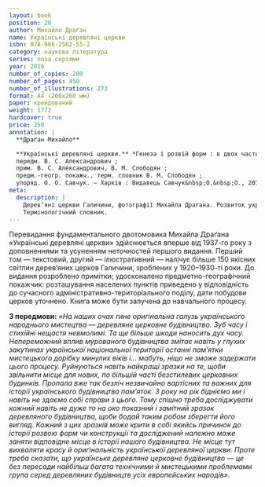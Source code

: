 ```yaml
---
layout: book
position: 20
author: Михайло Драґан
name: Українські деревляні церкви
isbn: 978-966-2562-55-2
category: наукова література
series: поза серіями
year: 2016
number_of_copies: 200
number_of_pages: 450
number_of_illustrations: 273
format: А4 (200х260 мм)
paper: крейдований
weight: 1772
hardcover: true
price: 250
annotation: |
  **Драґан Михайло**

  **Українські деревляні церкви.** *Генеза і розвій форм : в двох частинах* / Михайло Драґан ;
  передм. В. С. Александрович ;
  прим. В. С. Александрович, В. М. Слободян ;
  предм.-геогр. покажч., терм. словник В. М. Слободян ;
  упоряд. О. О. Савчук. — Харків : Видавець Савчук&nbsp;О.&nbsp;О., 2016. — 2-ге вид., стереотипне. — 450 с. : 273 іл.
meta:
  description: |
    Дерев’яні церкви Галичини, фотографії Михайла Драгана. Розвиток українського церковного будівництва.
    Термінологічний словник.
---
```


Перевидання фундаментального двотомовика Михайла Драґана «Українські деревляні церкви» здійснюється вперше
від 1937-го року з доповненнями та усуненням неточностей першого видання. Перший том — текстовий,
другий — ілюстративний — налічує більше 150 якісних світлин дерев’яних церков Галичини, зроблених у
1920–1930-ті роки. До видання розроблено примітки; удосконалено предметно-географічний покажчик: розташування
населених пунктів приведено у відповідність до сучасного адміністративно-територіального поділу, дати побудови
церков уточнено. Книга може бути залучена до навчального процесу.

 
**З передмови:** *«На наших очах гине оригінальна галузь українського народнього мистецтва — деревляне церковне будівництво. Зуб часу і стихійні нещастя невмолимі. Та ще більше шкоди наносить дух часу. Непереможний вплив мурованого будівництва змітає навіть у глухих закутинах української національної території останні пам’ятки мистецького дорібку минулих віків і... мабуть, ніщо не зможе задержати цього процесу. Руйнуються навіть найкращі зразки на те, щоби звільнити місце для нових, по більшій часті безстилевих церковних будинків. Пропала вже так безліч незвичайно вартісних та важних для історії українського будівництва пам’яток. З року на рік бідніємо ми і навіть не здаємо собі справи з цього.
Тому спішно треба досліджувати кожний навіть не дуже то на око показний і замітний зразок деревляного будівництва, щоби бодай таким робом зберегти його вигляд. Кожний з цих зразків може крити в собі якийсь причинок до історії розвою форм чи конструкції та досліджений належно може заняти відповідне місце в історії нашого будівництва.
Не місце тут вихваляти красу й оригінальність української деревляної церкви. Проте треба сказати, що українське деревляне церковне будівництво — це без пересади найбільш багата технічними й мистецькими проблемами група серед деревляних будівництв усіх европейських народів».* 
